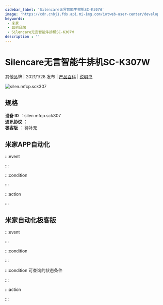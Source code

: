 ```yaml
---
sidebar_label: 'Silencare无言智能牛排机SC-K307W'
image: 'https://cdn.cnbj1.fds.api.mi-img.com/iotweb-user-center/developer_1679048938679aFvY4XcI.png?GalaxyAccessKeyId=AKVGLQWBOVIRQ3XLEW&Expires=9223372036854775807&Signature=jHif/8bMK6LwT1h7RLrY2hbRcr4='
keywords: 
 - 米家
 - 其他品牌
 - Silencare无言智能牛排机SC-K307W
description : ''
---
```

# Silencare无言智能牛排机SC-K307W

其他品牌 | 2021/1/28 发布 | [产品百科](https://home.mi.com/webapp/content/baike/product/index.html?model=silen.mfcp.sck307/) | [说明书](https://home.mi.com/views/introduction.html?model=silen.mfcp.sck307&region=cn)

![silen.mfcp.sck307](https://cdn.cnbj1.fds.api.mi-img.com/iotweb-user-center/developer_1679048938679aFvY4XcI.png?GalaxyAccessKeyId=AKVGLQWBOVIRQ3XLEW&Expires=9223372036854775807&Signature=jHif/8bMK6LwT1h7RLrY2hbRcr4=)

## 规格  
> 
**设备 ID** ：silen.mfcp.sck307  
**通讯协议** ：  
**极客版**  ： 待补充 


## 米家APP自动化  

:::event  

:::

:::condition  

:::

:::action   

:::

## 米家自动化极客版  

:::event  

:::

:::condition  

:::

:::condition 可查询的状态条件  

:::

:::action  

:::

        
